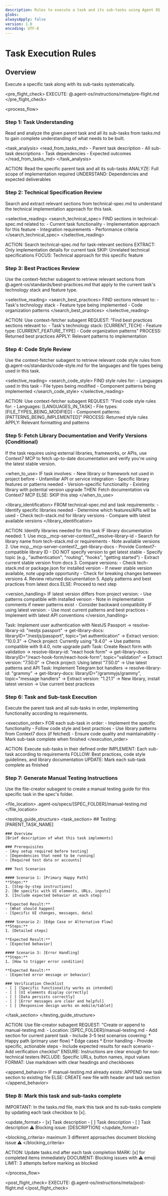 ```yaml
---
description: Rules to execute a task and its sub-tasks using Agent OS
globs:
alwaysApply: false
version: 1.0
encoding: UTF-8
---
```


# Task Execution Rules

## Overview

Execute a specific task along with its sub-tasks systematically.

<pre_flight_check>
  EXECUTE: @.agent-os/instructions/meta/pre-flight.md
</pre_flight_check>


<process_flow>

<step number="1" name="task_understanding">

### Step 1: Task Understanding

Read and analyze the given parent task and all its sub-tasks from tasks.md to gain complete understanding of what needs to be built.

<task_analysis>
  <read_from_tasks_md>
    - Parent task description
    - All sub-task descriptions
    - Task dependencies
    - Expected outcomes
  </read_from_tasks_md>
</task_analysis>

<instructions>
  ACTION: Read the specific parent task and all its sub-tasks
  ANALYZE: Full scope of implementation required
  UNDERSTAND: Dependencies and expected deliverables
</instructions>

</step>

<step number="2" name="technical_spec_review">

### Step 2: Technical Specification Review

Search and extract relevant sections from technical-spec.md to understand the technical implementation approach for this task.

<selective_reading>
  <search_technical_spec>
    FIND sections in technical-spec.md related to:
    - Current task functionality
    - Implementation approach for this feature
    - Integration requirements
    - Performance criteria
  </search_technical_spec>
</selective_reading>

<instructions>
  ACTION: Search technical-spec.md for task-relevant sections
  EXTRACT: Only implementation details for current task
  SKIP: Unrelated technical specifications
  FOCUS: Technical approach for this specific feature
</instructions>

</step>

<step number="3" subagent="context-fetcher" name="best_practices_review">

### Step 3: Best Practices Review

Use the context-fetcher subagent to retrieve relevant sections from @.agent-os/standards/best-practices.md that apply to the current task's technology stack and feature type.

<selective_reading>
  <search_best_practices>
    FIND sections relevant to:
    - Task's technology stack
    - Feature type being implemented
    - Code organization patterns
  </search_best_practices>
</selective_reading>

<instructions>
  ACTION: Use context-fetcher subagent
  REQUEST: "Find best practices sections relevant to:
            - Task's technology stack: [CURRENT_TECH]
            - Feature type: [CURRENT_FEATURE_TYPE]
            - Code organization patterns"
  PROCESS: Returned best practices
  APPLY: Relevant patterns to implementation
</instructions>

</step>

<step number="4" subagent="context-fetcher" name="code_style_review">

### Step 4: Code Style Review

Use the context-fetcher subagent to retrieve relevant code style rules from @.agent-os/standards/code-style.md for the languages and file types being used in this task.

<selective_reading>
  <search_code_style>
    FIND style rules for:
    - Languages used in this task
    - File types being modified
    - Component patterns being implemented
  </search_code_style>
</selective_reading>

<instructions>
  ACTION: Use context-fetcher subagent
  REQUEST: "Find code style rules for:
            - Languages: [LANGUAGES_IN_TASK]
            - File types: [FILE_TYPES_BEING_MODIFIED]
            - Component patterns: [PATTERNS_BEING_IMPLEMENTED]"
  PROCESS: Returned style rules
  APPLY: Relevant formatting and patterns
</instructions>

</step>

<step number="5" name="library_documentation_fetch">

### Step 5: Fetch Library Documentation and Verify Versions (Conditional)

If the task requires using external libraries, frameworks, or APIs, use Context7 MCP to fetch up-to-date documentation and verify you're using the latest stable version.

<when_to_use>
  IF task involves:
    - New library or framework not used in project before
    - Unfamiliar API or service integration
    - Specific library features or patterns needed
    - Version-specific functionality
    - Existing library with potential version upgrade
  THEN:
    Fetch documentation via Context7 MCP
  ELSE:
    SKIP this step
</when_to_use>

<library_identification>
  FROM technical-spec.md and task requirements:
    - Identify specific libraries needed
    - Determine which features/APIs will be used
    - Check tech-stack.md for library versions
    - Compare with latest available versions
</library_identification>

<instructions>
  ACTION: Identify libraries needed for this task
  IF library documentation needed:
    1. Use mcp__mcp-server-context7__resolve-library-id
       - Search for library name from tech-stack.md or requirements
       - Note available versions
    2. Use mcp__mcp-server-context7__get-library-docs
       - Provide Context7-compatible library ID
       - DO NOT specify version to get latest stable
       - Specify topic (e.g., "authentication", "routing", "hooks", "getting started")
       - Extract current stable version from docs
    3. Compare versions:
       - Check tech-stack.md or package.json for installed version
       - If newer stable version available, note upgrade opportunity
       - Check for breaking changes between versions
    4. Review returned documentation
    5. Apply patterns and best practices from latest docs
  ELSE:
    Proceed to next step
</instructions>

<version_handling>
  IF latest version differs from project version:
    - Use patterns compatible with installed version
    - Note in implementation comments if newer patterns exist
    - Consider backward compatibility
  IF using latest version:
    - Use most current patterns and best practices
    - Implement with latest API conventions
</version_handling>

<examples>
  <example_1>
    Task: Implement user authentication with NestJS Passport
    → resolve-library-id: "nestjs passport"
    → get-library-docs: libraryID="/nestjs/passport", topic="jwt authentication"
    → Extract version: "10.0.3"
    → Check project: Currently using "9.4.0"
    → Use patterns compatible with 9.4.0, note upgrade path
  </example_1>
  <example_2>
    Task: Create React form with validation
    → resolve-library-id: "react hook form"
    → get-library-docs: libraryID="/react-hook-form/react-hook-form", topic="validation"
    → Extract version: "7.50.0"
    → Check project: Using latest "7.50.0"
    → Use latest patterns and API
  </example_2>
  <example_3>
    Task: Implement Telegram bot handlers
    → resolve-library-id: "grammy"
    → get-library-docs: libraryID="/grammyjs/grammy", topic="message handlers"
    → Extract version: "1.21.1"
    → New library, install latest version
    → Use current best practices
  </example_3>
</examples>

</step>

<step number="6" name="task_execution">

### Step 6: Task and Sub-task Execution

Execute the parent task and all sub-tasks in order, implementing functionality according to requirements.

<execution_order>
  FOR each sub-task in order:
    - Implement the specific functionality
    - Follow code style and best practices
    - Use library patterns from Context7 docs (if fetched)
    - Ensure code quality and maintainability
    - Mark sub-task complete when finished
</execution_order>

<instructions>
  ACTION: Execute sub-tasks in their defined order
  IMPLEMENT: Each sub-task according to requirements
  FOLLOW: Best practices, code style guidelines, and library documentation
  UPDATE: Mark each sub-task complete as finished
</instructions>

</step>

<step number="7" subagent="file-creator" name="manual_testing_instructions">

### Step 7: Generate Manual Testing Instructions

Use the file-creator subagent to create a manual testing guide for this specific task in the spec's folder.

<file_location>
  .agent-os/specs/[SPEC_FOLDER]/manual-testing.md
</file_location>

<testing_guide_structure>
  <task_section>
    ## Testing: [PARENT_TASK_NAME]
    
    ### Overview
    [Brief description of what this task implements]
    
    ### Prerequisites
    - [Any setup required before testing]
    - [Dependencies that need to be running]
    - [Required test data or accounts]
    
    ### Test Scenarios
    
    #### Scenario 1: [Primary Happy Path]
    **Steps:**
    1. [Step-by-step instructions]
    2. [Be specific with UI elements, URLs, inputs]
    3. [Include expected behavior at each step]
    
    **Expected Result:**
    - [What should happen]
    - [Specific UI changes, messages, data]
    
    #### Scenario 2: [Edge Case or Alternative Flow]
    **Steps:**
    1. [Detailed steps]
    
    **Expected Result:**
    - [Expected behavior]
    
    #### Scenario 3: [Error Handling]
    **Steps:**
    1. [How to trigger error condition]
    
    **Expected Result:**
    - [Expected error message or behavior]
    
    ### Verification Checklist
    - [ ] [Specific functionality works as intended]
    - [ ] [UI elements display correctly]
    - [ ] [Data persists correctly]
    - [ ] [Error messages are clear and helpful]
    - [ ] [Responsive design works on mobile/tablet]
  </task_section>
</testing_guide_structure>

<instructions>
  ACTION: Use file-creator subagent
  REQUEST: "Create or append to manual-testing.md:
            - Location: [SPEC_FOLDER]/manual-testing.md
            - Add section for current parent task
            - Include 3-5 test scenarios covering:
              * Happy path (primary user flow)
              * Edge cases
              * Error handling
            - Provide specific, actionable steps
            - Include expected results for each scenario
            - Add verification checklist"
  ENSURE: Instructions are clear enough for non-technical testers
  INCLUDE: Specific URLs, button names, input values
  FORMAT: Use markdown with clear headings and checkboxes
</instructions>

<append_behavior>
  IF manual-testing.md already exists:
    APPEND new task section to existing file
  ELSE:
    CREATE new file with header and task section
</append_behavior>

</step>

<step number="8" name="task_status_updates">

### Step 8: Mark this task and sub-tasks complete

IMPORTANT: In the tasks.md file, mark this task and its sub-tasks complete by updating each task checkbox to [x].

<update_format>
  <completed>- [x] Task description</completed>
  <incomplete>- [ ] Task description</incomplete>
  <blocked>
    - [ ] Task description
    ⚠️ Blocking issue: [DESCRIPTION]
  </blocked>
</update_format>

<blocking_criteria>
  <attempts>maximum 3 different approaches</attempts>
  <action>document blocking issue</action>
  <emoji>⚠️</emoji>
</blocking_criteria>

<instructions>
  ACTION: Update tasks.md after each task completion
  MARK: [x] for completed items immediately
  DOCUMENT: Blocking issues with ⚠️ emoji
  LIMIT: 3 attempts before marking as blocked
</instructions>

</step>

</process_flow>

<post_flight_check>
  EXECUTE: @.agent-os/instructions/meta/post-flight.md
</post_flight_check>

